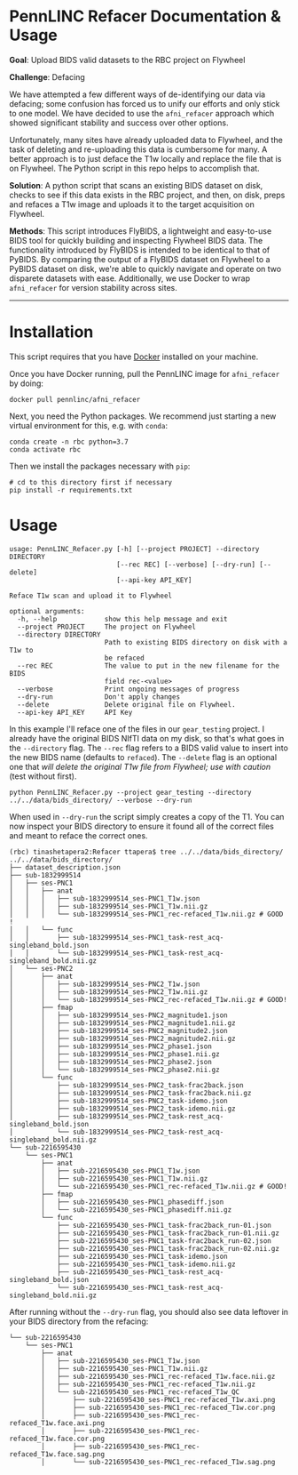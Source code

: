 # PennLINC Refacer Documentation & Usage

**Goal**: Upload BIDS valid datasets to the RBC project on Flywheel

**Challenge**: Defacing

We have attempted a few different ways of de-identifying our data via defacing;
some confusion has forced us to unify our efforts and only stick to one model.
We have decided to use the `afni_refacer` approach which showed significant
stability and success over other options.

Unfortunately, many sites have already uploaded data to Flywheel, and the task
of deleting and re-uploading this data is cumbersome for many. A better approach
is to just deface the T1w locally and replace the file that is on Flywheel. The
Python script in this repo helps to accomplish that.

**Solution**: A python script that scans an existing BIDS dataset on disk,
checks to see if this data exists in the RBC project, and then, on disk, preps
and refaces a T1w image and uploads it to the target acquisition on Flywheel.

**Methods**: This script introduces FlyBIDS, a lightweight and easy-to-use BIDS
tool for quickly building and inspecting Flywheel BIDS data. The functionality
introduced by FlyBIDS is intended to be identical to that of PyBIDS. By comparing
the output of a FlyBIDS dataset on Flywheel to a PyBIDS dataset on disk, we're
able to quickly navigate and operate on two disparete datasets with ease.
Additionally, we use Docker to wrap `afni_refacer` for version stability across
sites.

---

# Installation

This script requires that you have [Docker](https://www.docker.com/get-started) installed on your machine.

Once you have Docker running, pull the PennLINC image for `afni_refacer` by doing:

```
docker pull pennlinc/afni_refacer
```

Next, you need the Python packages. We recommend just starting a new virtual
environment for this, e.g. with `conda`:

```
conda create -n rbc python=3.7
conda activate rbc
```

Then we install the packages necessary with `pip`:

```
# cd to this directory first if necessary
pip install -r requirements.txt
```

# Usage
```
usage: PennLINC_Refacer.py [-h] [--project PROJECT] --directory DIRECTORY
                           [--rec REC] [--verbose] [--dry-run] [--delete]
                           [--api-key API_KEY]

Reface T1w scan and upload it to Flywheel

optional arguments:
  -h, --help            show this help message and exit
  --project PROJECT     The project on Flywheel
  --directory DIRECTORY
                        Path to existing BIDS directory on disk with a T1w to
                        be refaced
  --rec REC             The value to put in the new filename for the BIDS
                        field rec-<value>
  --verbose             Print ongoing messages of progress
  --dry-run             Don't apply changes
  --delete              Delete original file on Flywheel.
  --api-key API_KEY     API Key
```

In this example I'll reface one of the files in our `gear_testing` project.
I already have the original BIDS NIfTI data on my disk, so that's what goes in the
`--directory` flag. The `--rec` flag refers to a BIDS valid value to insert into
the new BIDS name (defaults to `refaced`). The `--delete` flag is an optional one that *will delete the
original T1w file from Flywheel; use with caution* (test without first).

```
python PennLINC_Refacer.py --project gear_testing --directory ../../data/bids_directory/ --verbose --dry-run
```

When used in `--dry-run` the script simply creates a copy of the T1. You can now
inspect your BIDS directory to ensure it found all of the correct files and meant
to reface the correct ones.

```
(rbc) tinashetapera2:Refacer ttapera$ tree ../../data/bids_directory/
../../data/bids_directory/
├── dataset_description.json
├── sub-1832999514
│   ├── ses-PNC1
│   │   ├── anat
│   │   │   ├── sub-1832999514_ses-PNC1_T1w.json
│   │   │   ├── sub-1832999514_ses-PNC1_T1w.nii.gz
│   │   │   └── sub-1832999514_ses-PNC1_rec-refaced_T1w.nii.gz # GOOD !
│   │   └── func
│   │       ├── sub-1832999514_ses-PNC1_task-rest_acq-singleband_bold.json
│   │       └── sub-1832999514_ses-PNC1_task-rest_acq-singleband_bold.nii.gz
│   └── ses-PNC2
│       ├── anat
│       │   ├── sub-1832999514_ses-PNC2_T1w.json
│       │   ├── sub-1832999514_ses-PNC2_T1w.nii.gz
│       │   └── sub-1832999514_ses-PNC2_rec-refaced_T1w.nii.gz # GOOD!
│       ├── fmap
│       │   ├── sub-1832999514_ses-PNC2_magnitude1.json
│       │   ├── sub-1832999514_ses-PNC2_magnitude1.nii.gz
│       │   ├── sub-1832999514_ses-PNC2_magnitude2.json
│       │   ├── sub-1832999514_ses-PNC2_magnitude2.nii.gz
│       │   ├── sub-1832999514_ses-PNC2_phase1.json
│       │   ├── sub-1832999514_ses-PNC2_phase1.nii.gz
│       │   ├── sub-1832999514_ses-PNC2_phase2.json
│       │   └── sub-1832999514_ses-PNC2_phase2.nii.gz
│       └── func
│           ├── sub-1832999514_ses-PNC2_task-frac2back.json
│           ├── sub-1832999514_ses-PNC2_task-frac2back.nii.gz
│           ├── sub-1832999514_ses-PNC2_task-idemo.json
│           ├── sub-1832999514_ses-PNC2_task-idemo.nii.gz
│           ├── sub-1832999514_ses-PNC2_task-rest_acq-singleband_bold.json
│           └── sub-1832999514_ses-PNC2_task-rest_acq-singleband_bold.nii.gz
└── sub-2216595430
    └── ses-PNC1
        ├── anat
        │   ├── sub-2216595430_ses-PNC1_T1w.json
        │   ├── sub-2216595430_ses-PNC1_T1w.nii.gz
        │   └── sub-2216595430_ses-PNC1_rec-refaced_T1w.nii.gz # GOOD!
        ├── fmap
        │   ├── sub-2216595430_ses-PNC1_phasediff.json
        │   └── sub-2216595430_ses-PNC1_phasediff.nii.gz
        └── func
            ├── sub-2216595430_ses-PNC1_task-frac2back_run-01.json
            ├── sub-2216595430_ses-PNC1_task-frac2back_run-01.nii.gz
            ├── sub-2216595430_ses-PNC1_task-frac2back_run-02.json
            ├── sub-2216595430_ses-PNC1_task-frac2back_run-02.nii.gz
            ├── sub-2216595430_ses-PNC1_task-idemo.json
            ├── sub-2216595430_ses-PNC1_task-idemo.nii.gz
            ├── sub-2216595430_ses-PNC1_task-rest_acq-singleband_bold.json
            └── sub-2216595430_ses-PNC1_task-rest_acq-singleband_bold.nii.gz
```

After running without the `--dry-run` flag, you should also see data leftover in
your BIDS directory from the refacing:
```
└── sub-2216595430
    └── ses-PNC1
        ├── anat
        │   ├── sub-2216595430_ses-PNC1_T1w.json
        │   ├── sub-2216595430_ses-PNC1_T1w.nii.gz
        │   ├── sub-2216595430_ses-PNC1_rec-refaced_T1w.face.nii.gz
        │   ├── sub-2216595430_ses-PNC1_rec-refaced_T1w.nii.gz
        │   └── sub-2216595430_ses-PNC1_rec-refaced_T1w_QC
        │       ├── sub-2216595430_ses-PNC1_rec-refaced_T1w.axi.png
        │       ├── sub-2216595430_ses-PNC1_rec-refaced_T1w.cor.png
        │       ├── sub-2216595430_ses-PNC1_rec-refaced_T1w.face.axi.png
        │       ├── sub-2216595430_ses-PNC1_rec-refaced_T1w.face.cor.png
        │       ├── sub-2216595430_ses-PNC1_rec-refaced_T1w.face.sag.png
        │       └── sub-2216595430_ses-PNC1_rec-refaced_T1w.sag.png
```
